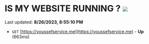 # IS MY WEBSITE RUNNING ? [![](https://img.shields.io/static/v1?label=Sponsor&message=%E2%9D%A4&logo=GitHub&color=%23fe8e86)](https://github.com/sponsors/<username>)

Last updated: **8/26/2023, 8:55:10 PM**

- `GET` [https://youssefservice.me](https://youssefservice.me) - **Up** (663ms)
